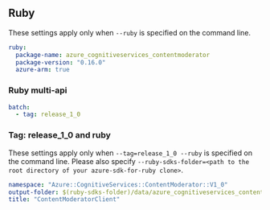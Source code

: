 ## Ruby

These settings apply only when `--ruby` is specified on the command line.

``` yaml $(ruby)
ruby:
  package-name: azure_cognitiveservices_contentmoderator
  package-version: "0.16.0"
  azure-arm: true
```

### Ruby multi-api

``` yaml $(ruby) && $(multiapi)
batch:
  - tag: release_1_0
```

### Tag: release_1_0 and ruby

These settings apply only when `--tag=release_1_0 --ruby` is specified on the command line.
Please also specify `--ruby-sdks-folder=<path to the root directory of your azure-sdk-for-ruby clone>`.

``` yaml $(tag) == 'release_1_0' && $(ruby)
namespace: "Azure::CognitiveServices::ContentModerator::V1_0"
output-folder: $(ruby-sdks-folder)/data/azure_cognitiveservices_contentmoderator/lib
title: "ContentModeratorClient"
```
